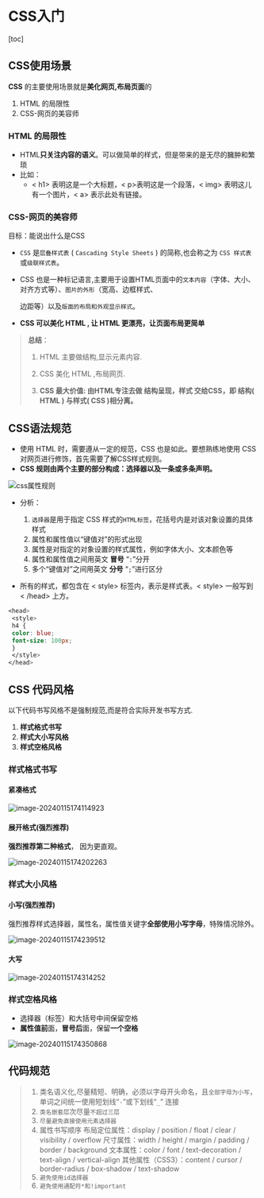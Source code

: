 # CSS入门

[toc]



## CSS使用场景

**CSS** 的主要使用场景就是**美化网页,布局页面**的

1. HTML 的局限性
2. CSS-网页的美容师





### HTML 的局限性

* HTML**只关注内容的语义**。可以做简单的样式，但是带来的是无尽的臃肿和繁琐
* 比如：
  * < h1> 表明这是一个大标题，< p>表明这是一个段落，< img> 表明这儿有一个图片，< a> 表示此处有链接。





### CSS-网页的美容师

目标：能说出什么是CSS

* `CSS` 是`层叠样式表` ( `Cascading Style Sheets` ) 的简称,也会称之为 `CSS 样式表`或`级联样式表`。

* CSS 也是一种标记语言,主要用于设置HTML页面中的`文本内容`（字体、大小、对齐方式等）、`图片的外形`（宽高、边框样式、

  边距等）以及`版面的布局和外观显示样式`。

* **CSS 可以美化 HTML , 让 HTML 更漂亮，让页面布局更简单**

> **总结**：
>
> 1. HTML 主要做结构,显示元素内容.
>
> 2. CSS 美化 HTML ,布局网页.
>
> 3. **CSS 最大价值: 由HTML专注去做 结构呈现，样式 交给CSS，即 结构( HTML ) 与样式( CSS )相分离。**







## CSS语法规范

* 使用 HTML 时，需要遵从一定的规范，CSS 也是如此。要想熟练地使用 CSS 对网页进行修饰，首先需要了解CSS样式规则。
* **CSS 规则由两个主要的部分构成：选择器以及一条或多条声明。**

 ![css属性规则](http://images.newstar.net.cn/sally-imgscss%E5%B1%9E%E6%80%A7%E8%A7%84%E5%88%99.png)

* 分析：
  1. `选择器`是用于指定 CSS 样式的`HTML标签`，花括号内是对该对象设置的具体样式
  2. 属性和属性值以“键值对”的形式出现
  3. 属性是对指定的对象设置的样式属性，例如字体大小、文本颜色等
  4. 属性和属性值之间用英文 **冒号** “`:`”分开
  5. 多个“键值对”之间用英文 **分号** “`;`”进行区分



* 所有的样式，都包含在 < style> 标签内，表示是样式表。< style> 一般写到 < /head> 上方。

```CSS
<head>
 <style>
 h4 {
 color: blue;
 font-size: 100px;
 }
 </style>
</head>
```









## CSS 代码风格

以下代码书写风格不是强制规范,而是符合实际开发书写方式.

1. **样式格式书写**
2. **样式大小写风格**
3. **样式空格风格**





### 样式格式书写

#### 紧凑格式

![image-20240115174114923](http://images.newstar.net.cn/sally-imgsimage-20240115174114923.png)  



#### 展开格式(强烈推荐)

**强烈推荐第二种格式**， 因为更直观。

![image-20240115174202263](http://images.newstar.net.cn/sally-imgsimage-20240115174202263.png) 







### 样式大小风格

#### 小写(强烈推荐)

强烈推荐样式选择器，属性名，属性值关键字**全部使用小写字母**，特殊情况除外。

![image-20240115174239512](http://images.newstar.net.cn/sally-imgsimage-20240115174239512.png) 



#### 大写

![image-20240115174314252](http://images.newstar.net.cn/sally-imgsimage-20240115174314252.png) 





### 样式空格风格

* 选择器（标签）和大括号中间保留空格
* **属性值前**面，**冒号后**面，保留**一个空格**

![image-20240115174350868](http://images.newstar.net.cn/sally-imgsimage-20240115174350868.png) 





## 代码规范

> 1. 类名语义化,尽量精短、明确，必须以字母开头命名，且`全部字母为小写`，单词之间统一使用短划线“`-`”或下划线“`_`” 连接
> 2. `类名嵌套层`次尽量`不超过三层`
> 3. `尽量避免直接使用元素选择器`
> 4. 属性书写顺序
>    布局定位属性：display / position / float / clear / visibility / overflow
>    尺寸属性：width / height / margin / padding / border / background
>    文本属性：color / font / text-decoration / text-align / vertical-align
>    其他属性（CSS3）：content / cursor / border-radius / box-shadow / text-shadow
> 5. `避免使用id选择器`
> 6. `避免使用通配符*和!important`

